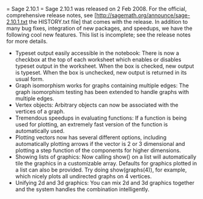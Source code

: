 = Sage 2.10.1 =
Sage 2.10.1 was released on 2 Feb 2008.  For the official, comprehensive release notes, see [http://sagemath.org/announce/sage-2.10.1.txt the HISTORY.txt file] that comes with the release.  In addition to many bug fixes, integration of new packages, and speedups, we have the following cool new features.  This list is incomplete; see the release notes for more details.

 * Typeset output easily accessible in the notebook: There is now a checkbox at the top of each worksheet which enables or disables typeset output in the worksheet.  When the box is checked, new output is typeset.  When the box is unchecked, new output is returned in its usual form.
 * Graph isomorphism works for graphs containing multiple edges: The graph isomorphism testing has been extended to handle graphs with multiple edges. 
 * Vertex objects: Arbitrary objects can now be associated with the vertices of a graph.
 * Tremendous speedups in evaluating functions: If a function is being used for plotting, an extremely fast version of the function is automatically used.
 * Plotting vectors now has several different options, including automatically plotting arrows if the vector is 2 or 3 dimensional and plotting a step function of the components for higher dimensions.
 * Showing lists of graphics: Now calling show() on a list will automatically tile the graphics in a customizable array.  Defaults for graphics plotted in a list can also be provided.  Try doing show(graphs(4)), for example, which nicely plots all undirected graphs on 4 vertices.
 * Unifying 2d and 3d graphics: You can mix 2d and 3d graphics together and the system handles the combination intelligently.
